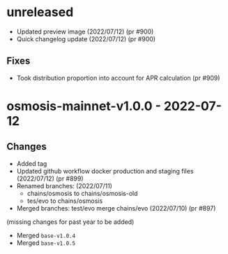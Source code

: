 # unreleased
- Updated preview image (2022/07/12) (pr #900)
- Quick changelog update (2022/07/12) (pr #900)
## Fixes
- Took distribution proportion into account for APR calculation (pr #909)


# osmosis-mainnet-v1.0.0 - 2022-07-12
## Changes
- Added tag
- Updated github workflow docker production and staging files (2022/07/12) (pr #899)
- Renamed branches: (2022/07/11)
    - chains/osmosis to chains/osmosis-old
    - tes/evo to chains/osmosis
- Merged branches: test/evo merge chains/evo (2022/07/10) (pr #897)

(missing changes for past year to be added)

- Merged `base-v1.0.4`
- Merged `base-v1.0.5`